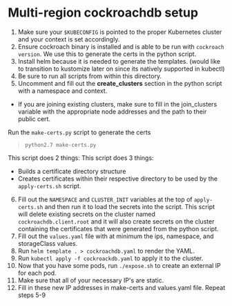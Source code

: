 # Multi-region cockroachdb setup

1. Make sure your `$KUBECONFIG` is pointed to the proper Kubernetes cluster and your context is set accordingly.
2. Ensure cockroach binary is installed and is able to be run with `cockroach version`. We use this to generate the certs in the python script.
3. Install helm because it is needed to generate the templates. (would like to transition to kustomize later on since its natively supported in kubectl)
4. Be sure to run all scripts from within this directory.
5. Uncomment and fill out the **create_clusters** section in the python script with a namespace and context.
  * If you are joining existing clusters, make sure to fill in the join_clusters variable with the appropriate node addresses and the path to their public cert.

   Run the `make-certs.py` script to generate the certs

   > `python2.7 make-certs.py`

   This script does 2 things:
   This script does 3 things:

- Builds a certificate directory structure
- Creates certificates within their respective directory to be used by the `apply-certs.sh` script.

6. Fill out the `NAMESPACE` and `CLUSTER_INIT` variables at the top of `apply-certs.sh` and then run it to load the secrets into the script. This script will delete existing secrets on the cluster named `cockroachdb.client.root` and it will also create secrets on the cluster containing the certificates that were generated from the python script.
7. Fill out the `values.yaml` file with at minimum the ips, namespace, and storageClass values.
8. Run `helm template . > cockroachdb.yaml` to render the YAML.
9. Run `kubectl apply -f cockroackdb.yaml` to apply it to the cluster.
10. Now that you have some pods, run `./expose.sh` to create an external IP for each pod.
11. Make sure that all of your necessary IP's are static.
12. Fill in these new IP addresses in make-certs and values.yaml file. Repeat steps 5-9
